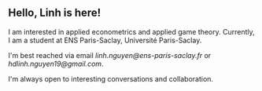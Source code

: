 ## Hello, Linh is here!

I am interested in applied econometrics and applied game theory. Currently, I am a student at ENS Paris-Saclay, Université Paris-Saclay.

I'm best reached via email _linh.nguyen@ens-paris-saclay.fr_ or _hdlinh.nguyen19@gmail.com_.

I'm always open to interesting conversations and collaboration.


